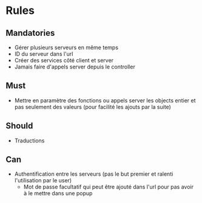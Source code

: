 # Rules

## Mandatories
- Gérer plusieurs serveurs en même temps
- ID du serveur dans l'url
- Créer des services côté client et server
- Jamais faire d'appels server depuis le controller

## Must
- Mettre en paramètre des fonctions ou appels server les objects entier et pas seulement des valeurs (pour facilité les ajouts par la suite)

## Should
- Traductions

## Can
- Authentification entre les serveurs (pas le but premier et ralenti l'utilisation par le user)
    - Mot de passe facultatif qui peut être ajouté dans l'url pour pas avoir à le mettre dans une popup